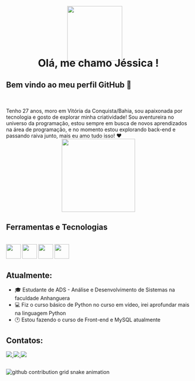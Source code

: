 <div align="center">
  <img align="direct" src="https://i.imgur.com/taVNzzc.png" width="150" style="margin-right: 20px; margin-bottom: -50px"/>
  
  <h1>Olá, me chamo Jéssica !</h1>
</div>

## Bem vindo ao meu perfil GitHub 👋

<div style="margin-top: 50px">
Tenho 27 anos, moro em Vitória da Conquista/Bahia, sou apaixonada por tecnologia e gosto de explorar minha criatividade! Sou aventureira no universo da programação, estou sempre em busca de novos aprendizados na área de programação, e no momento estou explorando back-end e passando raiva junto, mais eu amo tudo isso! ❤
</div>

<div align="center">
  <img src="https://media.giphy.com/media/VbnUQpnihPSIgIXuZv/giphy.gif" width="200"/>
</div>

## Ferramentas e Tecnologias
<div style="display: inline_block"><br>
  <img loading="lazy" src="https://cdn.jsdelivr.net/gh/devicons/devicon/icons/python/python-original.svg" width="40" height="40"/>
  <img loading="lazy" src="https://cdn.jsdelivr.net/gh/devicons/devicon/icons/html5/html5-original.svg" width="40" height="40"/>
  <img loading="lazy" src="https://cdn.jsdelivr.net/gh/devicons/devicon/icons/css3/css3-original.svg" width="40" height="40"/>
  <img loading="lazy" src="https://cdn.jsdelivr.net/gh/devicons/devicon/icons/mysql/mysql-original.svg" width="40" height="40"/>
</div>

## Atualmente:
- 🎓 Estudante de ADS - Análise e Desenvolvimento de Sistemas na faculdade Anhanguera
- 💻 Fiz o curso básico de Python no curso em vídeo, irei aprofundar mais na linguagem Python
- 🕐 Estou fazendo o curso de Front-end e MySQL atualmente

## Contatos:
<div>
  <a href="https://instagram.com/jell_oliveira_" target="_blank">
    <img loading="lazy" src="https://img.shields.io/badge/-Instagram-%23E4405F?style=for-the-badge&logo=instagram&logoColor=white" target="_blank">
  </a>
  <a href="mailto:jessy.meira.30@proton.me">
    <img loading="lazy" src="https://img.shields.io/badge/Gmail-D14836?style=for-the-badge&logo=gmail&logoColor=white" target="_blank">
  </a>
  <a href="https://www.linkedin.com/in/jessica-oliveira-meira" target="_blank">
    <img loading="lazy" src="https://img.shields.io/badge/-LinkedIn-%230077B5?style=for-the-badge&logo=linkedin&logoColor=white" target="_blank">
  </a>   
</div>

##

<div>

<picture>
  <source media="(prefers-color-scheme: dark)" srcset="https://raw.githubusercontent.com/JellOliveira/JellOliveira/output/github-contribution-grid-snake-dark.svg">
  <source media="(prefers-color-scheme: light)" srcset="https://raw.githubusercontent.com/JellOliveira/JellOliveira/output/github-contribution-grid-snake.svg">
  <img alt="github contribution grid snake animation" src="https://raw.githubusercontent.com/JellOliveira/JellOliveira/output/github-contribution-grid-snake.svg">
</picture>

